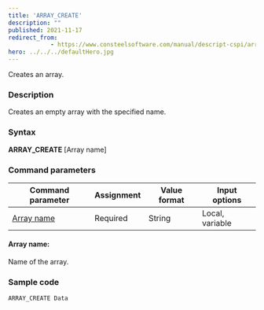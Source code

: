 ```yaml
---
title: 'ARRAY_CREATE'
description: ""
published: 2021-11-17
redirect_from: 
            - https://www.consteelsoftware.com/manual/descript-cspi/array_create/
hero: ../../../defaultHero.jpg
---
```


Creates an array.

### Description

Creates an empty array with the specified name.

### Syntax

**ARRAY_CREATE** [Array name]

### Command parameters

| **Command parameter**     | **Assignment** | **Value format** | **Input options** |
| ------------------------- | -------------- | ---------------- | ----------------- |
| [Array name](#array-name) | Required       | String           | Local, variable   |

#### Array name:
Name of the array.

### Sample code
```
ARRAY_CREATE Data
```
